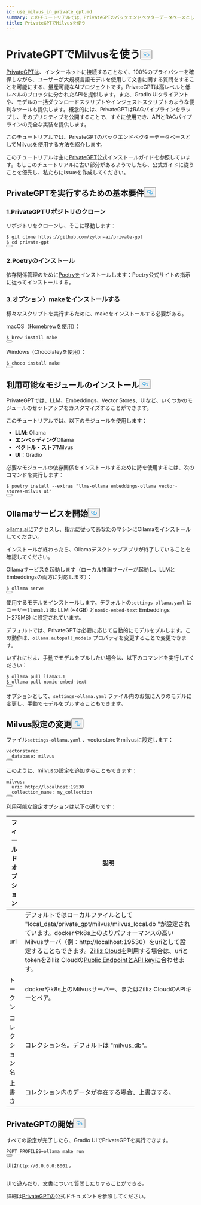 ```yaml
---
id: use_milvus_in_private_gpt.md
summary: このチュートリアルでは、PrivateGPTのバックエンドベクターデータベースとしてMilvusを使用する方法を紹介します。
title: PrivateGPTでMilvusを使う
---
```

<h1 id="Use-Milvus-in-PrivateGPT" class="common-anchor-header">PrivateGPTでMilvusを使う<button data-href="#Use-Milvus-in-PrivateGPT" class="anchor-icon" translate="no">
      <svg translate="no"
        aria-hidden="true"
        focusable="false"
        height="20"
        version="1.1"
        viewBox="0 0 16 16"
        width="16"
      >
        <path
          fill="#0092E4"
          fill-rule="evenodd"
          d="M4 9h1v1H4c-1.5 0-3-1.69-3-3.5S2.55 3 4 3h4c1.45 0 3 1.69 3 3.5 0 1.41-.91 2.72-2 3.25V8.59c.58-.45 1-1.27 1-2.09C10 5.22 8.98 4 8 4H4c-.98 0-2 1.22-2 2.5S3 9 4 9zm9-3h-1v1h1c1 0 2 1.22 2 2.5S13.98 12 13 12H9c-.98 0-2-1.22-2-2.5 0-.83.42-1.64 1-2.09V6.25c-1.09.53-2 1.84-2 3.25C6 11.31 7.55 13 9 13h4c1.45 0 3-1.69 3-3.5S14.5 6 13 6z"
        ></path>
      </svg>
    </button></h1><p><a href="https://privategpt.dev/">PrivateGPTは</a>、インターネットに接続することなく、100%のプライバシーを確保しながら、ユーザーが大規模言語モデルを使用して文書に関する質問をすることを可能にする、量産可能なAIプロジェクトです。PrivateGPTは高レベルと低レベルのブロックに分かれたAPIを提供します。また、Gradio UIクライアントや、モデルの一括ダウンロードスクリプトやインジェストスクリプトのような便利なツールも提供します。概念的には、PrivateGPTはRAGパイプラインをラップし、そのプリミティブを公開することで、すぐに使用でき、APIとRAGパイプラインの完全な実装を提供します。</p>
<p>このチュートリアルでは、PrivateGPTのバックエンドベクターデータベースとしてMilvusを使用する方法を紹介します。</p>
<div class="alert note">
<p>このチュートリアルは主に<a href="https://docs.privategpt.dev/installation/getting-started/installation">PrivateGPT</a>公式インストールガイドを参照しています。もしこのチュートリアルに古い部分があるようでしたら、公式ガイドに従うことを優先し、私たちにissueを作成してください。</p>
</div>
<h2 id="Base-requirements-to-run-PrivateGPT" class="common-anchor-header">PrivateGPTを実行するための基本要件<button data-href="#Base-requirements-to-run-PrivateGPT" class="anchor-icon" translate="no">
      <svg translate="no"
        aria-hidden="true"
        focusable="false"
        height="20"
        version="1.1"
        viewBox="0 0 16 16"
        width="16"
      >
        <path
          fill="#0092E4"
          fill-rule="evenodd"
          d="M4 9h1v1H4c-1.5 0-3-1.69-3-3.5S2.55 3 4 3h4c1.45 0 3 1.69 3 3.5 0 1.41-.91 2.72-2 3.25V8.59c.58-.45 1-1.27 1-2.09C10 5.22 8.98 4 8 4H4c-.98 0-2 1.22-2 2.5S3 9 4 9zm9-3h-1v1h1c1 0 2 1.22 2 2.5S13.98 12 13 12H9c-.98 0-2-1.22-2-2.5 0-.83.42-1.64 1-2.09V6.25c-1.09.53-2 1.84-2 3.25C6 11.31 7.55 13 9 13h4c1.45 0 3-1.69 3-3.5S14.5 6 13 6z"
        ></path>
      </svg>
    </button></h2><h3 id="1-Clone-the-PrivateGPT-Repository" class="common-anchor-header">1.PrivateGPTリポジトリのクローン</h3><p>リポジトリをクローンし、そこに移動します：</p>
<pre><code translate="no" class="language-shell">$ git <span class="hljs-built_in">clone</span> https://github.com/zylon-ai/private-gpt
$ <span class="hljs-built_in">cd</span> private-gpt
<button class="copy-code-btn"></button></code></pre>
<h3 id="2-Install-Poetry" class="common-anchor-header">2.Poetryのインストール</h3><p>依存関係管理のために<a href="https://python-poetry.org/docs/#installing-with-the-official-installer">Poetryを</a>インストールします：Poetry公式サイトの指示に従ってインストールする。</p>
<h3 id="3-Optional-Install-make" class="common-anchor-header">3.オプション）makeをインストールする</h3><p>様々なスクリプトを実行するために、makeをインストールする必要がある。</p>
<p>macOS（Homebrewを使用）：</p>
<pre><code translate="no" class="language-shell">$ brew install <span class="hljs-built_in">make</span>
<button class="copy-code-btn"></button></code></pre>
<p>Windows（Chocolateyを使用）：</p>
<pre><code translate="no" class="language-shell">$ choco install <span class="hljs-built_in">make</span>
<button class="copy-code-btn"></button></code></pre>
<h2 id="Install-Available-Modules" class="common-anchor-header">利用可能なモジュールのインストール<button data-href="#Install-Available-Modules" class="anchor-icon" translate="no">
      <svg translate="no"
        aria-hidden="true"
        focusable="false"
        height="20"
        version="1.1"
        viewBox="0 0 16 16"
        width="16"
      >
        <path
          fill="#0092E4"
          fill-rule="evenodd"
          d="M4 9h1v1H4c-1.5 0-3-1.69-3-3.5S2.55 3 4 3h4c1.45 0 3 1.69 3 3.5 0 1.41-.91 2.72-2 3.25V8.59c.58-.45 1-1.27 1-2.09C10 5.22 8.98 4 8 4H4c-.98 0-2 1.22-2 2.5S3 9 4 9zm9-3h-1v1h1c1 0 2 1.22 2 2.5S13.98 12 13 12H9c-.98 0-2-1.22-2-2.5 0-.83.42-1.64 1-2.09V6.25c-1.09.53-2 1.84-2 3.25C6 11.31 7.55 13 9 13h4c1.45 0 3-1.69 3-3.5S14.5 6 13 6z"
        ></path>
      </svg>
    </button></h2><p>PrivateGPTでは、LLM、Embeddings、Vector Stores、UIなど、いくつかのモジュールのセットアップをカスタマイズすることができます。</p>
<p>このチュートリアルでは、以下のモジュールを使用します：</p>
<ul>
<li><strong>LLM</strong>: Ollama</li>
<li><strong>エンベッディング</strong>Ollama</li>
<li><strong>ベクトル・ストア</strong>Milvus</li>
<li><strong>UI</strong>：Gradio</li>
</ul>
<p>必要なモジュールの依存関係をインストールするために詩を使用するには、次のコマンドを実行します：</p>
<pre><code translate="no" class="language-shell">$ poetry install --extras <span class="hljs-string">&quot;llms-ollama embeddings-ollama vector-stores-milvus ui&quot;</span>
<button class="copy-code-btn"></button></code></pre>
<h2 id="Start-Ollama-service" class="common-anchor-header">Ollamaサービスを開始<button data-href="#Start-Ollama-service" class="anchor-icon" translate="no">
      <svg translate="no"
        aria-hidden="true"
        focusable="false"
        height="20"
        version="1.1"
        viewBox="0 0 16 16"
        width="16"
      >
        <path
          fill="#0092E4"
          fill-rule="evenodd"
          d="M4 9h1v1H4c-1.5 0-3-1.69-3-3.5S2.55 3 4 3h4c1.45 0 3 1.69 3 3.5 0 1.41-.91 2.72-2 3.25V8.59c.58-.45 1-1.27 1-2.09C10 5.22 8.98 4 8 4H4c-.98 0-2 1.22-2 2.5S3 9 4 9zm9-3h-1v1h1c1 0 2 1.22 2 2.5S13.98 12 13 12H9c-.98 0-2-1.22-2-2.5 0-.83.42-1.64 1-2.09V6.25c-1.09.53-2 1.84-2 3.25C6 11.31 7.55 13 9 13h4c1.45 0 3-1.69 3-3.5S14.5 6 13 6z"
        ></path>
      </svg>
    </button></h2><p><a href="https://ollama.com/">ollama.aiに</a>アクセスし、指示に従ってあなたのマシンにOllamaをインストールしてください。</p>
<p>インストールが終わったら、Ollamaデスクトップアプリが終了していることを確認してください。</p>
<p>Ollamaサービスを起動します（ローカル推論サーバーが起動し、LLMとEmbeddingsの両方に対応します）：</p>
<pre><code translate="no" class="language-shell">$ ollama serve
<button class="copy-code-btn"></button></code></pre>
<p>使用するモデルをインストールします。デフォルトの<code translate="no">settings-ollama.yaml</code> はユーザー<code translate="no">llama3.1</code> 8b LLM (~4GB) と<code translate="no">nomic-embed-text</code> Embeddings (~275MB) に設定されています。</p>
<p>デフォルトでは、PrivateGPTは必要に応じて自動的にモデルをプルします。この動作は、<code translate="no">ollama.autopull_models</code> プロパティを変更することで変更できます。</p>
<p>いずれにせよ、手動でモデルをプルしたい場合は、以下のコマンドを実行してください：</p>
<pre><code translate="no" class="language-shell">$ ollama pull llama3.1
$ ollama pull nomic-embed-text
<button class="copy-code-btn"></button></code></pre>
<p>オプションとして、<code translate="no">settings-ollama.yaml</code> ファイル内のお気に入りのモデルに変更し、手動でモデルをプルすることもできます。</p>
<h2 id="Change-Milvus-Settings" class="common-anchor-header">Milvus設定の変更<button data-href="#Change-Milvus-Settings" class="anchor-icon" translate="no">
      <svg translate="no"
        aria-hidden="true"
        focusable="false"
        height="20"
        version="1.1"
        viewBox="0 0 16 16"
        width="16"
      >
        <path
          fill="#0092E4"
          fill-rule="evenodd"
          d="M4 9h1v1H4c-1.5 0-3-1.69-3-3.5S2.55 3 4 3h4c1.45 0 3 1.69 3 3.5 0 1.41-.91 2.72-2 3.25V8.59c.58-.45 1-1.27 1-2.09C10 5.22 8.98 4 8 4H4c-.98 0-2 1.22-2 2.5S3 9 4 9zm9-3h-1v1h1c1 0 2 1.22 2 2.5S13.98 12 13 12H9c-.98 0-2-1.22-2-2.5 0-.83.42-1.64 1-2.09V6.25c-1.09.53-2 1.84-2 3.25C6 11.31 7.55 13 9 13h4c1.45 0 3-1.69 3-3.5S14.5 6 13 6z"
        ></path>
      </svg>
    </button></h2><p>ファイル<code translate="no">settings-ollama.yaml</code> 、vectorstoreをmilvusに設定します：</p>
<pre><code translate="no" class="language-yaml">vectorstore:
  database: milvus
<button class="copy-code-btn"></button></code></pre>
<p>このように、milvusの設定を追加することもできます：</p>
<pre><code translate="no" class="language-yaml"><span class="hljs-attr">milvus</span>:
  <span class="hljs-attr">uri</span>: <span class="hljs-attr">http</span>:<span class="hljs-comment">//localhost:19530</span>
  <span class="hljs-attr">collection_name</span>: my_collection
<button class="copy-code-btn"></button></code></pre>
<p>利用可能な設定オプションは以下の通りです：</p>
<table>
<thead>
<tr><th>フィールド オプション</th><th>説明</th></tr>
</thead>
<tbody>
<tr><td>uri</td><td>デフォルトではローカルファイルとして "local_data/private_gpt/milvus/milvus_local.db "が設定されています。dockerやk8s上のよりパフォーマンスの高いMilvusサーバ（例：http://localhost:19530）をuriとして設定することもできます。<a href="https://zilliz.com/cloud">Zilliz Cloudを</a>利用する場合は、uriとtokenをZilliz Cloudの<a href="https://docs.zilliz.com/docs/on-zilliz-cloud-console#cluster-details">Public EndpointとAPI keyに</a>合わせます。</td></tr>
<tr><td>トークン</td><td>dockerやk8s上のMilvusサーバー、またはZilliz CloudのAPIキーとペア。</td></tr>
<tr><td>コレクション名</td><td>コレクション名。デフォルトは "milvus_db"。</td></tr>
<tr><td>上書き</td><td>コレクション内のデータが存在する場合、上書きする。</td></tr>
</tbody>
</table>
<h2 id="Start-PrivateGPT" class="common-anchor-header">PrivateGPTの開始<button data-href="#Start-PrivateGPT" class="anchor-icon" translate="no">
      <svg translate="no"
        aria-hidden="true"
        focusable="false"
        height="20"
        version="1.1"
        viewBox="0 0 16 16"
        width="16"
      >
        <path
          fill="#0092E4"
          fill-rule="evenodd"
          d="M4 9h1v1H4c-1.5 0-3-1.69-3-3.5S2.55 3 4 3h4c1.45 0 3 1.69 3 3.5 0 1.41-.91 2.72-2 3.25V8.59c.58-.45 1-1.27 1-2.09C10 5.22 8.98 4 8 4H4c-.98 0-2 1.22-2 2.5S3 9 4 9zm9-3h-1v1h1c1 0 2 1.22 2 2.5S13.98 12 13 12H9c-.98 0-2-1.22-2-2.5 0-.83.42-1.64 1-2.09V6.25c-1.09.53-2 1.84-2 3.25C6 11.31 7.55 13 9 13h4c1.45 0 3-1.69 3-3.5S14.5 6 13 6z"
        ></path>
      </svg>
    </button></h2><p>すべての設定が完了したら、Gradio UIでPrivateGPTを実行できます。</p>
<pre><code translate="no" class="language-shell">PGPT_PROFILES=ollama <span class="hljs-built_in">make</span> run
<button class="copy-code-btn"></button></code></pre>
<p>UIは<code translate="no">http://0.0.0.0:8001</code> 。</p>
<p>
  <span class="img-wrapper">
    <img translate="no" src="/docs/v2.5.x/assets/private_gpt_ui.png" alt="" class="doc-image" id="" />
    <span></span>
  </span>
</p>
<p>UIで遊んだり、文書について質問したりすることができる。</p>
<p>詳細は<a href="https://docs.privategpt.dev/">PrivateGPTの</a>公式ドキュメントを参照してください。</p>
